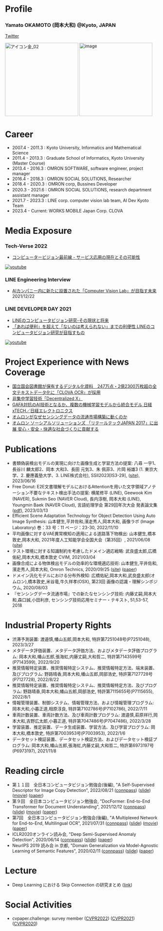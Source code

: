 # Profile
### Yamato OKAMOTO (岡本大和) @Kyoto, JAPAN  
[Twitter](https://twitter.com/RoadRoller_DESU)

<img width="240" alt="アイコン金_02" src="https://user-images.githubusercontent.com/30743886/203785443-7134a816-f0bd-448d-8b4b-520c98f35ce4.png"> <img width="240" alt="image" src="https://user-images.githubusercontent.com/30743886/203786202-73a94a84-3fc4-41fe-a83e-0f2b25478db8.png">

# Career
- 2007.4 - 2011.3 : Kyoto University, Informatics and Mathematical Science
- 2011.4 - 2013.3 : Graduate School of Informatics, Kyoto University (Master Course)
- 2013.4 - 2016.3 : OMRON SOFTWARE, software engineer, project manager
- 2016.4 - 2018.3 : OMRON SOCIAL SOLUTIONS, Researcher
- 2018.4 - 2020.3 : OMRON corp, Bussines Developer
- 2020.3 - 2021.6 : OMRON SOCIAL SOLUTIONS, research department　assistant manager
- 2021.7 - 2023.3 : LINE corp. computer vision lab team, AI Dev Kyoto Team
- 2023.4 - Current: WORKS MOBILE Japan Corp. CLOVA

# Media Exposure

### Tech-Verse 2022
- [コンピュータービジョン最前線 - サービス応用の現在とその可能性](https://tech-verse.me/ja/sessions/305)

[![youtube](http://img.youtube.com/vi/TiUocLEmeqM/1.jpg)](https://www.youtube.com/watch?v=TiUocLEmeqM)

### LINE Engineering Interview
- [AIカンパニー内に新たに設置された「Computer Vision Lab」が目指す未来](https://engineering.linecorp.com/ja/interview/cvl-future/) 2021/12/22

### LINE DEVELOPER DAY 2021
- [LINEのコンピュータビジョン研究-その現状と将来](https://linedevday.linecorp.com/2021/ja/sessions/52/)
- [「あれば便利」を超えて「ないのは考えられない」までの利便性 LINEのコンピュータビジョン研究が目指すもの](https://logmi.jp/tech/articles/325463)

[![youtube](http://img.youtube.com/vi/D45wIMN6R_I/1.jpg)](https://www.youtube.com/watch?v=D45wIMN6R_I)


# Project Experience with News Coverage
- [国立国会図書館が保有するデジタル化資料　247万点・2億2300万枚超の全文テキストデータ化に「CLOVA OCR」が採用](https://linecorp.com/ja/pr/news/ja/2021/3825)
- [非集中学習技術「Decentralized X」](https://www.omron.com/jp/ja/technology/information/brand/dcx/)
- [GAFA対抗のAI技術となるか、複数の機械学習モデルから統合モデル 日経xTECH／日経エレクトロニクス](https://xtech.nikkei.com/atcl/nxt/column/18/00001/03187/)
- [オムロンがなぜセンシングデータの流通市場構築に動くのか](https://monoist.itmedia.co.jp/mn/articles/1610/26/news050.html)
- [オムロン ソーシアルソリューションズ 「リテールテックJAPAN 2017」に出展 安心・安全・快適な社会づくりに貢献する](https://www.omron.com/jp/ja/news/2017/03/c0301.html)



# Publications
- 書類偽装検出モデルの実現に向けた画像生成と学習方法の提案: 八尋 一宇1、長谷川 麟太郎2、岡本 大和3、長田 元気3、朱 佩菲3、片岡 裕雄3 (1. 東京大学、2. 慶應義塾大学、3. LINE株式会社), SSII2023[IS3-29], ([site](https://confit.atlas.jp/guide/event/ssii2023/subject/IS3-29/category?cryptoId=)), 2023/06/16
- Free Donut: E2E文書理解モデルにおけるAttentionを用いた文字領域アノテーション不要なテキスト検出手法の提案: 横尾修平 (LINE), Geewook Kim (NAVER), Sukmin Seo (NAVER Cloud), 長内淳樹, 岡本大和 (LINE), Youngmin Baek (NAVER Cloud), 言語処理学会 第29回年次大会 発表論文集 ([pdf](https://www.anlp.jp/proceedings/annual_meeting/2023/pdf_dir/B7-4.pdf)), 2023/03/13
- Efficient Scene Adaptation Technology for Object Detection Using Auto Image Synthesis: 山本健生,平井佐和,濱走秀人,岡本大和, 画像ラボ  (Image Laboratory)
巻：33 号：11 ページ：23-30, 2022/11/10 
- 平均画像に対するVAE異常検知の適⽤による道路落下物検出: 山本健生,橋本敦史,岡本大和, 2021年度人工知能学会全国大会（第35回）, 2021/06/08
([site](https://www.omron.com/jp/ja/technology/omrontechnics/2020/20200925-yamamoto.html)) 
- テスト環境に対する知識制約を考慮したドメイン適応戦略: 武良盛太郎,広橋佑紀,岡本大和,橋本敦史 CVIM, 2021/03/04
- 画像合成による物体検出モデルの効率的な環境適応技術: 山本健生,平井佐和,濱走秀人,岡本大和, Omron Technics, 2020/09/25 
([site](https://www.omron.com/jp/ja/technology/omrontechnics/2020/20200925-yamamoto.html)) 
([paper](https://www.omron.com/jp/ja/technology/omrontechnics/2020/OMT_Vol53_001JP.pdf))
- ドメイン汎化モデルにおける分布外検知: 広橋佑紀,岡本大和,武良盛太郎(オムロン),橋本敦史,米谷竜,牛久祥孝(OSX), 第23回 画像の認識・理解シンポジウム, 2020/08/03
- 『センシングデータ流通市場』での新たなセンシング技術: 内藤丈嗣,岡本大和,森口誠,小田利彦, センシング技術応用セミナー・テキスト, 51,53-57, 2018

# Industrial Property Rights
- 渋滞予測装置: 渡邉慎,幡山五郎,岡本大和, 特許第7251048号(P7251048), 2023/3/27
- メタデータ評価装置、メタデータ評価方法、およびメタデータ評価プログラム: 岡本大和,幡山五郎,張海虹,内藤丈嗣,大和哲二, 特許第7143599号(P7143599), 2022/9/20
- 推奨情報特定装置、推奨情報特定システム、推奨情報特定方法、端末装置、及びプログラム: 野路晴香,岡本大和,幡山五郎,岡部浩史, 特許第7127728号(P7127728), 2022/8/22
- 推奨情報特定装置、推奨情報特定システム、推奨情報特定方法、及びプログラム: 野路晴香,岡本大和,幡山五郎,岡部浩史, 特許第7115655号(P7115655), 2022/8/1
- 情報管理装置、制御システム、情報管理方法、および情報管理プログラム: 岡本大和,小暮正道,相原淳良, 特許第7102786号(P7102786), 2022/7/11
- 車両計数装置、車両計数方法、及び車両計数プログラム: 渡邉慎,萩原祥行,岡本大和,吉野広太郎,小暮正道, 特許第7047486号(P7047486), 2022/3/28
- 学習装置、推定装置、データ生成装置、学習方法、及び学習プログラム: 岡本大和,橋本敦史, 特許第7003953号(P7003953), 2022/1/6
- データセット検証装置、データセット検証方法、およびデータセット検証プログラム: 岡本大和,幡山五郎,張海虹,内藤丈嗣,大和哲二, 特許第6973197号(P6973197), 2021/11/8



# Reading circle
- 第１１回　全日本コンピュータビジョン勉強会(後編), "A Self-Supervised Descriptor for Image Copy Detection", 2022/08/21
([connpass](https://kantocv.connpass.com/event/253626/))
([slide](https://speakerdeck.com/roadroller/di-11hui-quan-ri-ben-konpiyutabiziyonmian-qiang-hui-cvpr2022-a-self-supervised-descriptor-for-image-copy-detection))
([movie](https://youtu.be/rQruXnr6ZFQ?t=16714))
([paper](https://openaccess.thecvf.com/content/CVPR2022/html/Pizzi_A_Self-Supervised_Descriptor_for_Image_Copy_Detection_CVPR_2022_paper.html))
- 第９回　全日本コンピュータビジョン勉強会, "DocFormer: End-to-End Transformer for Document Understanding", 2021/12/12
([connpass](https://kantocv.connpass.com/event/228283/))
([slide](https://speakerdeck.com/roadroller/di-9hui-quan-ri-ben-konpiyutabiziyonmian-qiang-hui-fa-biao-zi-liao))
([movie](https://youtu.be/VlG-Q0QAvLg?t=13924))
([paper](https://arxiv.org/abs/2106.11539))
- 第7回　全日本コンピュータビジョン勉強会(後編), "A Multiplexed Network for End-to-End, Multilingual OCR", 2021/07/31
([connpass](https://kantocv.connpass.com/event/216703/))
([slide](https://speakerdeck.com/roadroller/di-qi-hui-quan-ri-ben-konpiyutabiziyonmian-qiang-hui-a-multiplexed-network-for-end-to-end-multilingual-ocr))
([movie](https://youtu.be/j1lSMoEXh0o?t=1127))
([paper](https://openaccess.thecvf.com/content/CVPR2021/html/Huang_A_Multiplexed_Network_for_End-to-End_Multilingual_OCR_CVPR_2021_paper.html))
- ICLR2020オンライン読み会, "Deep Semi-Supervised Anomaly Detection", 2020/06/14
([connpass](https://exawizards.connpass.com/event/176947/))
([slide](https://speakerdeck.com/roadroller/iclr2020deepsemi-supervisedanomalydetectionyamatookamoto-200531022507))
([paper](https://arxiv.org/abs/1906.02694))
- NeurIPS 2019 読み会 in 京都, "Domain Generalization via Model-Agnostic Learning of Semantic Features", 2020/02/11
([connpass](https://connpass.com/event/159096/))
([slide](https://speakerdeck.com/roadroller/domain-generalization-via-model-agnostic-learning-of-semantic-features-neurips-19-du-mihui-in-jing-du))
([paper](https://arxiv.org/abs/1910.13580))

# Lecture

- Deep Learning における Skip Connection の研究まとめ ([link](https://www.slideshare.net/yamatookamoto5/skip-connection-neural-network))

# Social Activities

- cvpaper.challenge: survey member 
([CVPR2022](http://xpaperchallenge.org/cv/survey/cvpr2022_summaries/listall/))
([CVPR2021](http://xpaperchallenge.org/cv/survey/cvpr2021_summaries/listall/))
([CVPR2020](https://xpaperchallenge.org/cv/survey/cvpr2020_summaries/listall/))
